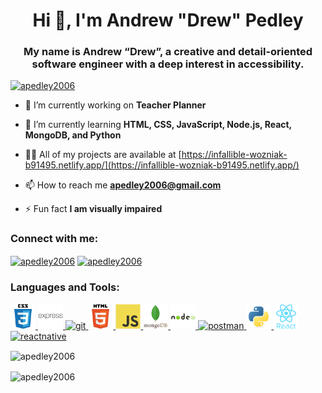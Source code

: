 <h1 align="center">Hi 👋, I'm Andrew "Drew" Pedley</h1>
<h3 align="center">My name is Andrew “Drew”, a creative and detail-oriented software engineer with a deep interest in accessibility.</h3>

<p align="left"> <a href="https://twitter.com/apedley2006" target="blank"><img src="https://img.shields.io/twitter/follow/apedley2006?logo=twitter&style=for-the-badge" alt="apedley2006" /></a> </p>

- 🔭 I’m currently working on **Teacher Planner**

- 🌱 I’m currently learning **HTML, CSS, JavaScript, Node.js, React, MongoDB, and Python**

- 👨‍💻 All of my projects are available at [https://infallible-wozniak-b91495.netlify.app/](https://infallible-wozniak-b91495.netlify.app/)

- 📫 How to reach me **apedley2006@gmail.com**

- ⚡ Fun fact **I am visually impaired**

<h3 align="left">Connect with me:</h3>
<p align="left">
<a href="https://twitter.com/apedley2006" target="blank"><img align="center" src="https://raw.githubusercontent.com/rahuldkjain/github-profile-readme-generator/master/src/images/icons/Social/twitter.svg" alt="apedley2006" height="30" width="40" /></a>
<a href="https://linkedin.com/in/apedley2006" target="blank"><img align="center" src="https://raw.githubusercontent.com/rahuldkjain/github-profile-readme-generator/master/src/images/icons/Social/linked-in-alt.svg" alt="apedley2006" height="30" width="40" /></a>
</p>

<h3 align="left">Languages and Tools:</h3>
<p align="left"> <a href="https://www.w3schools.com/css/" target="_blank" rel="noreferrer"> <img src="https://raw.githubusercontent.com/devicons/devicon/master/icons/css3/css3-original-wordmark.svg" alt="css3" width="40" height="40"/> </a> <a href="https://expressjs.com" target="_blank" rel="noreferrer"> <img src="https://raw.githubusercontent.com/devicons/devicon/master/icons/express/express-original-wordmark.svg" alt="express" width="40" height="40"/> </a> <a href="https://git-scm.com/" target="_blank" rel="noreferrer"> <img src="https://www.vectorlogo.zone/logos/git-scm/git-scm-icon.svg" alt="git" width="40" height="40"/> </a> <a href="https://www.w3.org/html/" target="_blank" rel="noreferrer"> <img src="https://raw.githubusercontent.com/devicons/devicon/master/icons/html5/html5-original-wordmark.svg" alt="html5" width="40" height="40"/> </a> <a href="https://developer.mozilla.org/en-US/docs/Web/JavaScript" target="_blank" rel="noreferrer"> <img src="https://raw.githubusercontent.com/devicons/devicon/master/icons/javascript/javascript-original.svg" alt="javascript" width="40" height="40"/> </a> <a href="https://www.mongodb.com/" target="_blank" rel="noreferrer"> <img src="https://raw.githubusercontent.com/devicons/devicon/master/icons/mongodb/mongodb-original-wordmark.svg" alt="mongodb" width="40" height="40"/> </a> <a href="https://nodejs.org" target="_blank" rel="noreferrer"> <img src="https://raw.githubusercontent.com/devicons/devicon/master/icons/nodejs/nodejs-original-wordmark.svg" alt="nodejs" width="40" height="40"/> </a> <a href="https://postman.com" target="_blank" rel="noreferrer"> <img src="https://www.vectorlogo.zone/logos/getpostman/getpostman-icon.svg" alt="postman" width="40" height="40"/> </a> <a href="https://www.python.org" target="_blank" rel="noreferrer"> <img src="https://raw.githubusercontent.com/devicons/devicon/master/icons/python/python-original.svg" alt="python" width="40" height="40"/> </a> <a href="https://reactjs.org/" target="_blank" rel="noreferrer"> <img src="https://raw.githubusercontent.com/devicons/devicon/master/icons/react/react-original-wordmark.svg" alt="react" width="40" height="40"/> </a> <a href="https://reactnative.dev/" target="_blank" rel="noreferrer"> <img src="https://reactnative.dev/img/header_logo.svg" alt="reactnative" width="40" height="40"/> </a> </p>

<p><img align="center" src="https://github-readme-stats.vercel.app/api/top-langs?username=apedley2006&show_icons=true&locale=en&layout=compact" alt="apedley2006" /></p>

<p><img align="center" src="https://github-readme-streak-stats.herokuapp.com/?user=apedley2006&" alt="apedley2006" /></p>
